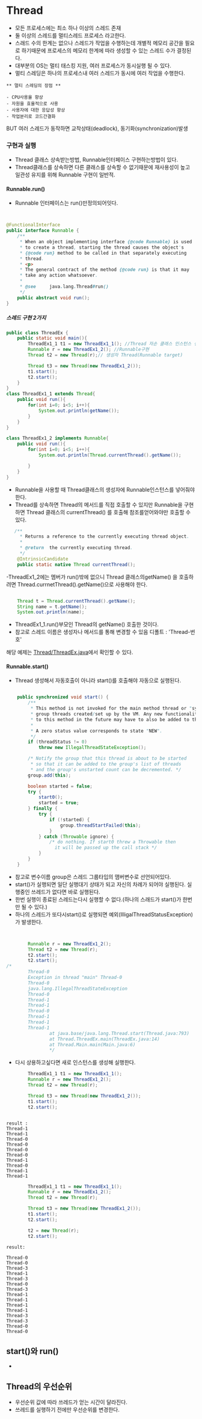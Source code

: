 # Thread
- 모든 프로세스에는 최소 하나 이상의 스레드 존재
- 둘 이상의 스레드를 멀티스레드 프로세스 라고한다.
- 스래드 수의 한계는 없으나 스레드가 작업을 수행하는데 개별적 메모리 공간을 필요로 하기때문에 프로세스의 메모리 한계에 따라 생성할 수 있는 스레드 수가 결정된다. 
- 대부분의 OS는 멀티 태스킹 지원, 여러 프로세스가 동시실행 될 수 있다.
- 멀티 스레딩은 하나의 프로세스내 여러 스레드가 동시에 여러 작업을 수행한다.

```
** 멀티 스레딩의 장점 **

- CPU사용율 향상
- 자원을 효율적으로 사용
- 사용자에 대한 응답성 향상
- 작업분리로 코드간결화

```

BUT 여러 스레드가 동작하면 교착상태(deadlock), 동기화(synchronization)발생


### 구현과 실행

- Thread 클래스 상속받는방법, Runnable인터페이스 구현하는방법이 있다.
- Thread클래스를 상속하면 다른 클래스를 상속할 수 없기때문에 재사용성이 높고 일관성 유지를 위해 Runnable 구현이  일반적.

#### Runnable.run()
- Runnable 인터페이스는 run()만정의되어잇다.


```java


@FunctionalInterface
public interface Runnable {
    /**
     * When an object implementing interface {@code Runnable} is used
     * to create a thread, starting the thread causes the object's
     * {@code run} method to be called in that separately executing
     * thread.
     * <p>
     * The general contract of the method {@code run} is that it may
     * take any action whatsoever.
     *
     * @see     java.lang.Thread#run()
     */
    public abstract void run();
}
```

##### 스레드 구현 2가지


```java
public class ThreadEx {
    public static void main(){
        ThreadEx1_1 t1 = new ThreadEx1_1(); //Thread 자손 클래스 인스턴스 생성
        Runnable r = new ThreadEx1_2(); //Runnable구현
        Thread t2 = new Thread(r);// 생성자 Thread(Runnable target)

        Thread t3 = new Thread(new ThreadEx1_2());
        t1.start();
        t2.start();
    }
}
class ThreadEx1_1 extends Thread{
    public void run(){
        for(int i=0; i<5; i++){
            System.out.println(getName());
        }
    }
}

class ThreadEx1_2 implements Runnable{
    public void run(){
        for(int i=0; i<5; i++){
            System.out.println(Thread.currentThread().getName());

        }
    }
}


```

- Runnable을 사용할 때 Thread클래스의 생성자에 Runnable인스턴스를 넣어줘야 한다.
- Thread를 상속하면 Thread의 메서드를 직접 호출할 수 있지만 Runnable을 구현하면 Thread 클래스의 currentThread() 를 호출해 참조를얻어와야만 호출할 수 있다.

```java
   /**
     * Returns a reference to the currently executing thread object.
     *
     * @return  the currently executing thread.
     */
    @IntrinsicCandidate
    public static native Thread currentThread();
```
-ThreadEx1_2에는 멤버가 run()밖에 없으니 Thread 클래스의getName() 을 호출하려면 Thread.currnetThread().getName()으로 사용해야 한다.

```java

    Thread t = Thread.currentThread().getName();
    String name = t.getName();
    System.out.println(name);

```
- ThreadEx1_1.run()부모인 Thread의 getName() 호출한 것이다.
- 참고로 스레드 이름은 생성자나 메서드를 통해 변경할 수 있음 디폴트 : 'Thread-번호'

해당 예제는 [Thread/ThreadEx.java](https://github.com/786khk/referenceBasic/blob/main/Thread/ThreadEx.java)에서 확인할 수 있다.





#### Runnable.start()
- Thread 생성해서 자동호출이 아니라 start()를 호출해야 자동으로 실행된다.

```java

    public synchronized void start() {
        /**
         * This method is not invoked for the main method thread or "system"
         * group threads created/set up by the VM. Any new functionality added
         * to this method in the future may have to also be added to the VM.
         *
         * A zero status value corresponds to state "NEW".
         */
        if (threadStatus != 0)
            throw new IllegalThreadStateException();

        /* Notify the group that this thread is about to be started
         * so that it can be added to the group's list of threads
         * and the group's unstarted count can be decremented. */
        group.add(this);

        boolean started = false;
        try {
            start0();
            started = true;
        } finally {
            try {
                if (!started) {
                    group.threadStartFailed(this);
                }
            } catch (Throwable ignore) {
                /* do nothing. If start0 threw a Throwable then
                  it will be passed up the call stack */
            }
        }
    }   
```
- 참고로 변수이름 group은 스레드 그룹타입의 맴버변수로 선언되어있다.
- start()가 실행되면 일단 실행대기 상태가 되고 자신의 차례가 되어야 실행된다. 실행중인 쓰레드가 없다면 바로 실행된다.
- 한번 실행이 종료된 스레드는다시 실행할 수 없다.(하나의 스래드가 start()가 한번만 될 수 있다.)
- 하나의 스레드가 또다시start()로 실행되면 예외(IlligalThreadStatusException)가 발생한다.


```java


        Runnable r = new ThreadEx1_2();
        Thread t2 = new Thread(r);
        t2.start();
        t2.start();
/*
        Thread-0
        Exception in thread "main" Thread-0
        Thread-0
        java.lang.IllegalThreadStateException
        Thread-0
        Thread-1
        Thread-1
        Thread-0
        Thread-1
        Thread-1
        Thread-1
                at java.base/java.lang.Thread.start(Thread.java:793)
                at Thread.ThreadEx.main(ThreadEx.java:14)
                at Thread.Main.main(Main.java:6)
                */

```

- 다시 상용하고싶다면 새로 인스턴스를 생성해 실행한다.

```java
        ThreadEx1_1 t1 = new ThreadEx1_1(); 
        Runnable r = new ThreadEx1_2(); 
        Thread t2 = new Thread(r);

        Thread t3 = new Thread(new ThreadEx1_2());
        t1.start();
        t2.start();



```

```
result : 
Thread-1
Thread-1
Thread-0
Thread-0
Thread-0
Thread-0
Thread-1
Thread-0
Thread-1
Thread-1

```

```java
        ThreadEx1_1 t1 = new ThreadEx1_1(); 
        Runnable r = new ThreadEx1_2(); 
        Thread t2 = new Thread(r);

        Thread t3 = new Thread(new ThreadEx1_2());
        t1.start();
        t2.start();

        t2 = new Thread(r);
        t2.start();

```

```
result:

Thread-0
Thread-0
Thread-3
Thread-1
Thread-3
Thread-0
Thread-3
Thread-1
Thread-1
Thread-1
Thread-1
Thread-3
Thread-3
Thread-0
Thread-0
```


## start()와 run()

- 

## Thread의 우선순위

- 우선순위 값에 따라 쓰레드가 얻는 시간이 달라진다.
- 쓰레드를 실행하기 전에만 우선순위를 변경한다.





